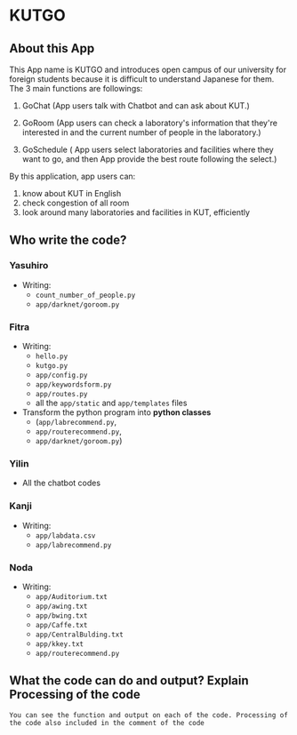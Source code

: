 # KUTGO
## About this App
This App name is KUTGO and introduces open campus of our university for foreign students because it is difficult to understand Japanese for them. The 3 main functions are followings:

1. GoChat (App users talk with Chatbot and can ask about KUT.)

2. GoRoom (App users can check a laboratory's information that they're interested in and the current number of people in the laboratory.)

3. GoSchedule ( App users select laboratories and facilities where they want to go, and then App provide the best route following the select.)

By this application, app users can:
1. know about KUT in English
2. check congestion of all room
3. look around many laboratories and facilities in KUT, efficiently

## Who write the code?
### Yasuhiro 
- Writing:
    - `count_number_of_people.py`
    - `app/darknet/goroom.py`

### Fitra
- Writing:
    - `hello.py`
    - `kutgo.py`
    - `app/config.py`
    - `app/keywordsform.py`
    - `app/routes.py`
    - all the `app/static` and `app/templates` files
- Transform the python program into **python classes** 
    - (`app/labrecommend.py`, 
    - `app/routerecommend.py`, 
    - `app/darknet/goroom.py`)

### Yilin
- All the chatbot codes

### Kanji
- Writing:
    - `app/labdata.csv`
    - `app/labrecommend.py`


### Noda
- Writing:
    - `app/Auditorium.txt`
    - `app/awing.txt`
    - `app/bwing.txt`
    - `app/Caffe.txt`
    - `app/CentralBulding.txt`
    - `app/kkey.txt`
    - `app/routerecommend.py`

## What the code can do and output? Explain Processing of the code
```You can see the function and output on each of the code. Processing of the code also included in the comment of the code```
